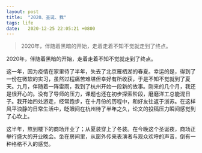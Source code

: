 ```yaml
---
layout: post
title:  "2020、圣诞、我"
tags: life
date:   2020-12-25 22:05:21 +0800
---
```


> 2020年，伴随着黑暗的开始，走着走着不知不觉就走到了终点。
<!--more-->

2020年，伴随着黑暗的开始，走着走着不知不觉就走到了终点。

这一年，因为疫情在家里待了半年，失去了北京雁栖湖的春夏。幸运的是，得到了一份在微软的实习，虽然过程痛苦难堪但幸好有所收获，于是不知不觉就到了夏天。九月，伴随着一阵雷雨，我到了杭州开始一段新的故事。刚来的几个月，我还是很开心的。没有了导师的压力，课题也还在初步探索阶段，磨磨洋工总能混日子。我开始四处游走，经常跑步，在十月份的历程中，和好友往返于浙苏。在这样风平浪静的日常生活中，眨眼间在杭州待了半年之久，论文的投稿压力瞬间感觉到了心坎上。

这半年，熬到楼下的商场开业了；从夏装穿上了冬装。在今晚这个圣诞夜，商场正举行盛大的开业晚会。坐在房间里，从窗外传来表演者与观众欢呼的声音，倒有一种格格不入的感觉。